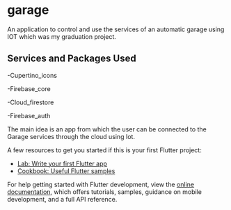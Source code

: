 # garage

An application to control and use the services of an automatic garage using IOT which was my graduation project.

## Services and Packages Used

  -Cupertino_icons
  
  -Firebase_core
  
  -Cloud_firestore
  
  -Firebase_auth

The main idea is an app from which the user can be connected to the Garage services through the cloud using Iot.

A few resources to get you started if this is your first Flutter project:

- [Lab: Write your first Flutter app](https://docs.flutter.dev/get-started/codelab)
- [Cookbook: Useful Flutter samples](https://docs.flutter.dev/cookbook)

For help getting started with Flutter development, view the
[online documentation](https://docs.flutter.dev/), which offers tutorials,
samples, guidance on mobile development, and a full API reference.

